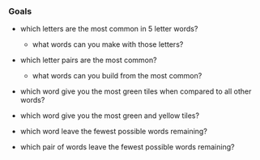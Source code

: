 ### Goals

- which letters are the most common in 5 letter words?
  - what words can you make with those letters?
- which letter pairs are the most common?
  - what words can you build from the most common?

- which word give you the most green tiles when compared to all other words?
- which word give you the most green and yellow tiles?

- which word leave the fewest possible words remaining?
- which pair of words leave the fewest possible words remaining?

